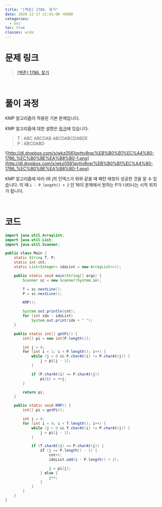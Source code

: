 ```yaml
---
title: "[백준] 1786. 찾기"
date: 2020-12-17 21:41:00 +0900
categories:
  - boj
toc: true
classes: wide
---
```


# 문제 링크

> [[백준] 1786. 찾기](https://www.acmicpc.net/problem/1786)

<br>

# 풀이 과정

KMP 알고리즘이 적용된 기본 문제입니다.

KMP 알고리즘에 대한 설명은 [링크](http://ddb8036631.github.io/algorithm/KMP-1)에 있습니다.

> T : ABC ABCDAB ABCDABCDABDE  
> P : ABCDABD

![http://dl.dropbox.com/s/wkz0561qyttv8ne/%EB%B0%B1%EC%A4%80-1786_%EC%B0%BE%EA%B8%B0-1.png](http://dl.dropbox.com/s/wkz0561qyttv8ne/%EB%B0%B1%EC%A4%80-1786_%EC%B0%BE%EA%B8%B0-1.png)

KMP 알고리즘에 따라 i와 j의 인덱스가 위와 같을 때 패턴 매칭이 성공한 것을 알 수 있습니다. 이 때 `i - P.length() + 2` 인 16이 문제에서 원하는 P가 나타나는 시작 위치가 됩니다.

<br>

# 코드

```java
import java.util.ArrayList;
import java.util.List;
import java.util.Scanner;

public class Main {
    static String T, P;
    static int cnt;
    static List<Integer> idxList = new ArrayList<>();

    public static void main(String[] args) {
        Scanner sc = new Scanner(System.in);

        T = sc.nextLine();
        P = sc.nextLine();

        KMP();

        System.out.println(cnt);
        for (int idx : idxList)
            System.out.print(idx + " ");
    }

    public static int[] getPi() {
        int[] pi = new int[P.length()];

        int j = 0;
        for (int i = 1; i < P.length(); i++) {
            while (j > 0 && P.charAt(i) != P.charAt(j)) {
                j = pi[j - 1];
            }

            if (P.charAt(i) == P.charAt(j))
                pi[i] = ++j;
        }

        return pi;
    }

    public static void KMP() {
        int[] pi = getPi();

        int j = 0;
        for (int i = 0; i < T.length(); i++) {
            while (j > 0 && T.charAt(i) != P.charAt(j)) {
                j = pi[j - 1];
            }

            if (T.charAt(i) == P.charAt(j)) {
                if (j == P.length() - 1) {
                    cnt++;
                    idxList.add(i - P.length() + 2);

                    j = pi[j];
                } else {
                    j++;
                }
            }
        }
    }
}
```
